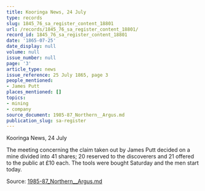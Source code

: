 ```yaml
---
title: Kooringa News, 24 July
type: records
slug: 1845_76_sa_register_content_18801
url: /records/1845_76_sa_register_content_18801/
record_id: 1845_76_sa_register_content_18801
date: '1865-07-25'
date_display: null
volume: null
issue_number: null
page: '3'
article_type: news
issue_reference: 25 July 1865, page 3
people_mentioned:
- James Putt
places_mentioned: []
topics:
- mining
- company
source_document: 1985-87_Northern__Argus.md
publication_slug: sa-register
---
```


Kooringa News, 24 July

The meeting concerning the claim taken out by James Putt decided on a mine divided into 41 shares; 20 reserved to the discoverers and 21 offered to the public at £10 each.  The tools were bought Saturday and the men start today.

Source: [1985-87_Northern__Argus.md](/downloads/markdown/1985-87_Northern__Argus.md)
